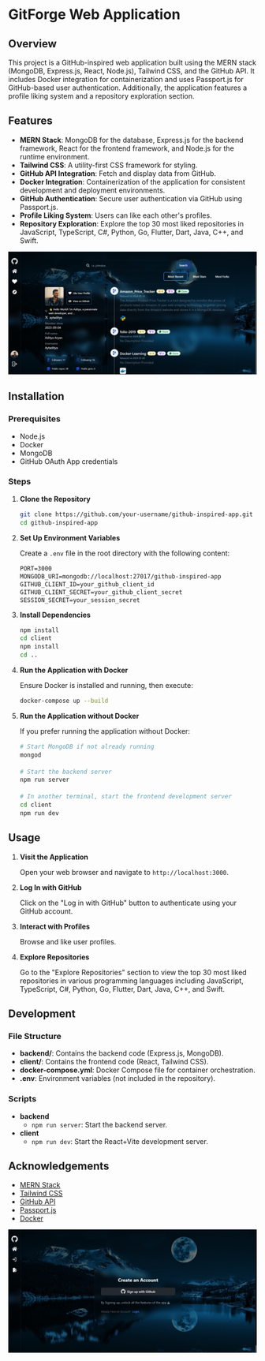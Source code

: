 # GitForge Web Application


## Overview

This project is a GitHub-inspired web application built using the MERN stack (MongoDB, Express.js, React, Node.js), Tailwind CSS, and the GitHub API. It includes Docker integration for containerization and uses Passport.js for GitHub-based user authentication. Additionally, the application features a profile liking system and a repository exploration section.

## Features

- **MERN Stack**: MongoDB for the database, Express.js for the backend framework, React for the frontend framework, and Node.js for the runtime environment.
- **Tailwind CSS**: A utility-first CSS framework for styling.
- **GitHub API Integration**: Fetch and display data from GitHub.
- **Docker Integration**: Containerization of the application for consistent development and deployment environments.
- **GitHub Authentication**: Secure user authentication via GitHub using Passport.js.
- **Profile Liking System**: Users can like each other's profiles.
- **Repository Exploration**: Explore the top 30 most liked repositories in JavaScript, TypeScript, C#, Python, Go, Flutter, Dart, Java, C++, and Swift.


![Getting Started](./website_image.png)


## Installation

### Prerequisites

- Node.js
- Docker
- MongoDB
- GitHub OAuth App credentials

### Steps

1. **Clone the Repository**
    ```bash
    git clone https://github.com/your-username/github-inspired-app.git
    cd github-inspired-app
    ```

2. **Set Up Environment Variables**

    Create a `.env` file in the root directory with the following content:
    ```env
    PORT=3000
    MONGODB_URI=mongodb://localhost:27017/github-inspired-app
    GITHUB_CLIENT_ID=your_github_client_id
    GITHUB_CLIENT_SECRET=your_github_client_secret
    SESSION_SECRET=your_session_secret
    ```

3. **Install Dependencies**

    ```bash
    npm install
    cd client
    npm install
    cd ..
    ```

4. **Run the Application with Docker**

    Ensure Docker is installed and running, then execute:
    ```bash
    docker-compose up --build
    ```

5. **Run the Application without Docker**

    If you prefer running the application without Docker:
    ```bash
    # Start MongoDB if not already running
    mongod

    # Start the backend server
    npm run server

    # In another terminal, start the frontend development server
    cd client
    npm run dev
    ```

## Usage

1. **Visit the Application**

    Open your web browser and navigate to `http://localhost:3000`.

2. **Log In with GitHub**

    Click on the "Log in with GitHub" button to authenticate using your GitHub account.

3. **Interact with Profiles**

    Browse and like user profiles.

4. **Explore Repositories**

    Go to the "Explore Repositories" section to view the top 30 most liked repositories in various programming languages including JavaScript, TypeScript, C#, Python, Go, Flutter, Dart, Java, C++, and Swift.

## Development

### File Structure

- **backend/**: Contains the backend code (Express.js, MongoDB).
- **client/**: Contains the frontend code (React, Tailwind CSS).
- **docker-compose.yml**: Docker Compose file for container orchestration.
- **.env**: Environment variables (not included in the repository).

### Scripts

- **backend**
    - `npm run server`: Start the backend server.
- **client**
    - `npm run dev`: Start the React+Vite development server.



## Acknowledgements

- [MERN Stack](https://www.mongodb.com/mern-stack)
- [Tailwind CSS](https://tailwindcss.com/)
- [GitHub API](https://docs.github.com/en/rest)
- [Passport.js](http://www.passportjs.org/)
- [Docker](https://www.docker.com/)


![Getting Started](./website_image2.png)
